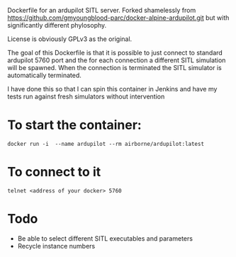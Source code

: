 
Dockerfile for an ardupilot SITL server. Forked shamelessly from https://github.com/gmyoungblood-parc/docker-alpine-ardupilot.git but with significantly different phylosophy.

License is obviously GPLv3 as the original.

The goal of this Dockerfile is that it is possible to just connect to standard ardupilot 5760 port and the for each connection a different SITL simulation will be spawned. When the connection is terminated the SITL simulator is automatically terminated.

I have done this so that I can spin this container in Jenkins and have my tests run against fresh simulators without intervention

# To start the container:
    docker run -i  --name ardupilot --rm airborne/ardupilot:latest

# To connect to it
    telnet <address of your docker> 5760

# Todo
* Be able to select different SITL executables and parameters
* Recycle instance numbers
